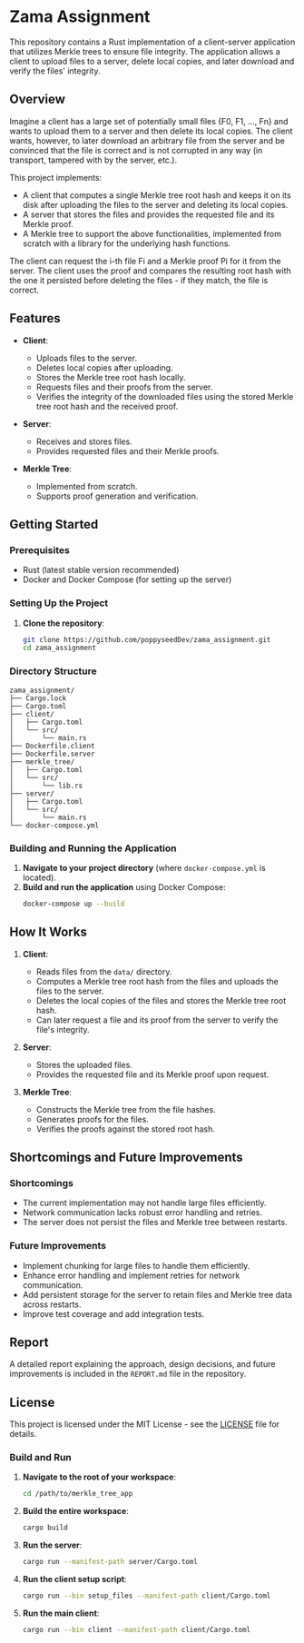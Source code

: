 # Zama Assignment

This repository contains a Rust implementation of a client-server application that utilizes Merkle trees to ensure file integrity. The application allows a client to upload files to a server, delete local copies, and later download and verify the files' integrity.

## Overview

Imagine a client has a large set of potentially small files {F0, F1, …, Fn} and wants to upload them to a server and then delete its local copies. The client wants, however, to later download an arbitrary file from the server and be convinced that the file is correct and is not corrupted in any way (in transport, tampered with by the server, etc.).

This project implements:
- A client that computes a single Merkle tree root hash and keeps it on its disk after uploading the files to the server and deleting its local copies.
- A server that stores the files and provides the requested file and its Merkle proof.
- A Merkle tree to support the above functionalities, implemented from scratch with a library for the underlying hash functions.

The client can request the i-th file Fi and a Merkle proof Pi for it from the server. The client uses the proof and compares the resulting root hash with the one it persisted before deleting the files - if they match, the file is correct.

## Features

- **Client**: 
  - Uploads files to the server.
  - Deletes local copies after uploading.
  - Stores the Merkle tree root hash locally.
  - Requests files and their proofs from the server.
  - Verifies the integrity of the downloaded files using the stored Merkle tree root hash and the received proof.

- **Server**:
  - Receives and stores files.
  - Provides requested files and their Merkle proofs.

- **Merkle Tree**:
  - Implemented from scratch.
  - Supports proof generation and verification.

## Getting Started

### Prerequisites

- Rust (latest stable version recommended)
- Docker and Docker Compose (for setting up the server)

### Setting Up the Project

1. **Clone the repository**:
    ```sh
    git clone https://github.com/poppyseedDev/zama_assignment.git
    cd zama_assignment
    ```

### Directory Structure

```
zama_assignment/
├── Cargo.lock
├── Cargo.toml
├── client/
│   ├── Cargo.toml
│   └── src/
│       └── main.rs
├── Dockerfile.client
├── Dockerfile.server
├── merkle_tree/
│   ├── Cargo.toml
│   └── src/
│       └── lib.rs
├── server/
│   ├── Cargo.toml
│   └── src/
│       └── main.rs
└── docker-compose.yml
```

### Building and Running the Application

1. **Navigate to your project directory** (where `docker-compose.yml` is located).
2. **Build and run the application** using Docker Compose:
    ```sh
    docker-compose up --build
    ```

## How It Works

1. **Client**:
   - Reads files from the `data/` directory.
   - Computes a Merkle tree root hash from the files and uploads the files to the server.
   - Deletes the local copies of the files and stores the Merkle tree root hash.
   - Can later request a file and its proof from the server to verify the file's integrity.

2. **Server**:
   - Stores the uploaded files.
   - Provides the requested file and its Merkle proof upon request.

3. **Merkle Tree**:
   - Constructs the Merkle tree from the file hashes.
   - Generates proofs for the files.
   - Verifies the proofs against the stored root hash.

## Shortcomings and Future Improvements

### Shortcomings
- The current implementation may not handle large files efficiently.
- Network communication lacks robust error handling and retries.
- The server does not persist the files and Merkle tree between restarts.

### Future Improvements
- Implement chunking for large files to handle them efficiently.
- Enhance error handling and implement retries for network communication.
- Add persistent storage for the server to retain files and Merkle tree data across restarts.
- Improve test coverage and add integration tests.

## Report

A detailed report explaining the approach, design decisions, and future improvements is included in the `REPORT.md` file in the repository.

## License

This project is licensed under the MIT License - see the [LICENSE](LICENSE) file for details.

### Build and Run

1. **Navigate to the root of your workspace**:

    ```sh
    cd /path/to/merkle_tree_app
    ```

2. **Build the entire workspace**:

    ```sh
    cargo build
    ```

3. **Run the server**:

    ```sh
    cargo run --manifest-path server/Cargo.toml
    ```

4. **Run the client setup script**:

    ```sh
    cargo run --bin setup_files --manifest-path client/Cargo.toml
    ```

5. **Run the main client**:

    ```sh
    cargo run --bin client --manifest-path client/Cargo.toml
    ```

